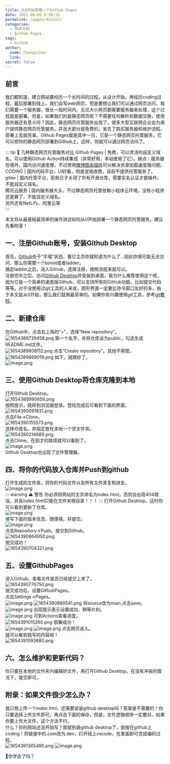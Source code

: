 ```yaml
---
title: 从0开始部署一个Github Pages
date: 2022-06-05 8:20:15
permalink: /pages/4a1aa7/
categories:
  - 技术文档
  - Github Pages
tags:
  - Github
author: 
  name: Chengzihan
  link: 
secret: false
---
```

## 前言

我们都知道，建立网站要经历一个长时间的过程，从设计开始，再经历coding过程，最后部署到线上。我们会写web网页，但是要想让我们可以通过网页访问，我们需要一个服务器，很长一段时间内，无论大小网页都需要服务器来处理，这个过程就是部署。但是，如果我们的是静态网页呢？不需要任何解析和数据交换，使用服务器还有意义吗？因此，静态网页托管服务出现了，很多大型互联网企业会为用户提供静态网页托管服务，并且大部分是免费的，省去了购买服务器和维护流程，部署上去就完事。Github Pages就是其中一员，它是一个静态网页托管服务，它可以把你的静态网页部署到Github上，这样，你就可以通过网页访问了。

::: tip 🔔 几种静态网页托管服务对比
Github Pages | 免费，可以灵活的自定义域名，可以使用Github Action持续集成（非常好用，本站使用了它）。缺点：服务器在境外，国内访问速度慢，不过使用[微博图床插件](https://chrome.google.com/webstore/detail/%E5%BE%AE%E5%8D%9A%E5%9B%BE%E5%BA%8A/pinjkilghdfhnkibhcangnpmcpdpmehk)可以解决资源加载速度慢问题。  
CODING | 国内代码平台，UI好看，但是变相收费，目前不提供托管服务了。  
gitee  | 国内托管平台，前些日子关闭了所有开源仓库，需要实名认证才能操作，不能自定义域名。  
腾讯云服务 | 国内服务器大头，不过静态网页托管依赖小程序云环境，没有小程序还是算了，不能自定义域名。  
另外还有NetLify、阿里云等  
:::

本文将从最基础最简单的操作讲述如何从0开始部署一个静态网页托管服务。建议先看附录！  

## 一、注册Github账号，安装Github Desktop

首先，[Github](https://github.com)处于“半墙”状态，看它主页你就知道为什么了...因此你很可能无法访问，那么你需要一个boost或者ladder。  
搞定ladder之后，进入Github，选择注册，按照流程来就可以。  
注册完毕之后，访问[Github Desktop](https://desktop.github.com/)并安装到桌面，我为什么推荐使用这个呢，因为它是一个简单的桌面版Github，可以支持所有的Github功能，比如提交代码等等。对于没使用过git工具的人来说，图形界面一定要比命令窗口友好的多，由于本文是从0开始，那么我们就用最简单的。如果你有兴趣使用git工具，参考[git教程](https://zhuanlan.zhihu.com/p/30044692)。  

## 二、新建仓库

在Github中，点击右上角的“+”，选择“New repository”。  
![1654389739458.png](https://jetzihan-img.oss-cn-beijing.aliyuncs.com/blog/img/006SHRs9gy1h2x2pbb2wgj31ha0o44f4.jpg)
取一个名字，并将仓库设为public，勾选生成README.md文件。  
![1654389808112.png](https://jetzihan-img.oss-cn-beijing.aliyuncs.com/blog/img/006SHRs9gy1h2x2qgjiohj31b00oxakn.jpg)
点击“Create repository”。其他不用管。  
![1654389869019.png](https://jetzihan-img.oss-cn-beijing.aliyuncs.com/blog/img/006SHRs9gy1h2x2riszgnj311g0l6tg2.jpg)
如下，就建好了。  
![image.png](https://jetzihan-img.oss-cn-beijing.aliyuncs.com/blog/img/006SHRs9gy1h2x2s7afw3j31h30nf7e8.jpg)

## 三、使用Github Desktop将仓库克隆到本地

打开Github Desktop。  
![1654389990656.png](https://jetzihan-img.oss-cn-beijing.aliyuncs.com/blog/img/006SHRs9gy1h2x2tlkycoj30g10d040q.jpg)  
按照提示，跳转到浏览器登录。登陆完成后可看到下面的界面。  
![1654390091831.png](https://jetzihan-img.oss-cn-beijing.aliyuncs.com/blog/img/006SHRs9gy1h2x2vdlne6j31hc0srtj0.jpg)  
点击File->Clone。  
![1654390155573.png](https://jetzihan-img.oss-cn-beijing.aliyuncs.com/blog/img/006SHRs9gy1h2x2wgooi7j30uj0fswj1.jpg)  
选择仓库名。并指定放在本地一个空文件夹。  
![1654390214688.png](https://jetzihan-img.oss-cn-beijing.aliyuncs.com/blog/img/006SHRs9gy1h2x2xho22rj30xj0m078z.jpg)  
点击Clone。在刚才的路径就可以看到了。  
![image.png](https://jetzihan-img.oss-cn-beijing.aliyuncs.com/blog/img/006SHRs9gy1h2x2y6rvmij30t60fc0x4.jpg)  
Github Desktop也出现了文件管理器。  

## 四、将你的代码放入仓库并Push到github

打开生成的文件夹，将你的代码文件以及所有文件夹复制进去。  
![image.png](https://jetzihan-img.oss-cn-beijing.aliyuncs.com/blog/img/006SHRs9gy1h2x30ueui2j30rs0guq7q.jpg)  
::: warning ⚠ 警告
你必须将网站的主页命名为index.html，否则会出现404错误。并且index.html只能在文件夹根目录！！！
:::
打开Github Desktop。这时你可以看到更新了仓库。  
![image.png](https://jetzihan-img.oss-cn-beijing.aliyuncs.com/blog/img/006SHRs9gy1h2x32q42bxj31hc0stqa3.jpg)  
填写下面的版本信息，随便填。并提交。  
![image.png](https://jetzihan-img.oss-cn-beijing.aliyuncs.com/blog/img/006SHRs9gy1h2x33sn51kj315p0qy7ai.jpg)  
点击Repository->Push。提交到Github。  
![1654390664950.png](https://jetzihan-img.oss-cn-beijing.aliyuncs.com/blog/img/006SHRs9gy1h2x35a82egj30rh0at0wl.jpg)  
提交成功！  
![1654390704321.png](https://jetzihan-img.oss-cn-beijing.aliyuncs.com/blog/img/006SHRs9gy1h2x35zpnbgj30v508uae0.jpg)

## 五、设置GithubPages

进入Github，查看文件是否已经提交上来了。  
![1654390776750.png](https://jetzihan-img.oss-cn-beijing.aliyuncs.com/blog/img/006SHRs9gy1h2x378n0noj31gt0nck2r.jpg)  
提交成功后，设置GithubPages。  
点击Settings->Pages。  
![image.png](https://jetzihan-img.oss-cn-beijing.aliyuncs.com/blog/img/006SHRs9gy1h2x38hyviaj31450fpwln.jpg)
![1654390880541.png](https://jetzihan-img.oss-cn-beijing.aliyuncs.com/blog/img/006SHRs9gy1h2x3911cj7j31cb0n9k1o.jpg)
将source改为main,点击save。  
![image.png](https://jetzihan-img.oss-cn-beijing.aliyuncs.com/blog/img/006SHRs9gy1h2x3a6ji51j311n0dmjwz.jpg)
出现提示表示设置成功，稍等片刻。  
![image.png](https://jetzihan-img.oss-cn-beijing.aliyuncs.com/blog/img/006SHRs9gy1h2x3akibghj311n0k7jz7.jpg)
可到Actions查看进度。  
![1654391015260.png](https://jetzihan-img.oss-cn-beijing.aliyuncs.com/blog/img/006SHRs9gy1h2x3bd1ykxj31gw0kn130.jpg)
部署成功！  
![image.png](https://jetzihan-img.oss-cn-beijing.aliyuncs.com/blog/img/006SHRs9gy1h2x3brh6ghj315f0k144z.jpg)
![image.png](https://jetzihan-img.oss-cn-beijing.aliyuncs.com/blog/img/006SHRs9gy1h2x3c561tyj31350boq6x.jpg)
点击网页进入。  
就可以看到我写的内容啦！  
![1654391093680.png](https://jetzihan-img.oss-cn-beijing.aliyuncs.com/blog/img/006SHRs9gy1h2x3cq0jj1j31d10i4dkn.jpg)

## 六、怎么维护和更新代码？

你只要在本地的文件夹内编辑好文件，再打开Github Desktop，在没有冲突的情况下，提交即可。  

## 附录：如果文件很少怎么办？

我只想上传一个index.htnl，还需要安装github desktop吗？答案是不需要的！你只要选择上传文件即可，再点击下面的保存，但是，文件逻辑顺序一定要对。如果你要上传大文件，这个方法不行。  
什么？你的网站还没开始写？那就别装github desktop了，直接在github上coding！将链接中的.com改为.dev，打开线上vscode，在里面即可完成编码过程。  
![1654391365480.png](https://jetzihan-img.oss-cn-beijing.aliyuncs.com/blog/img/006SHRs9gy1h2x3hfqm5nj317q03hn0o.jpg)
![image.png](https://jetzihan-img.oss-cn-beijing.aliyuncs.com/blog/img/006SHRs9gy1h2x3j9m3pij31hc0shgy1.jpg)

👀你学会了吗？  
